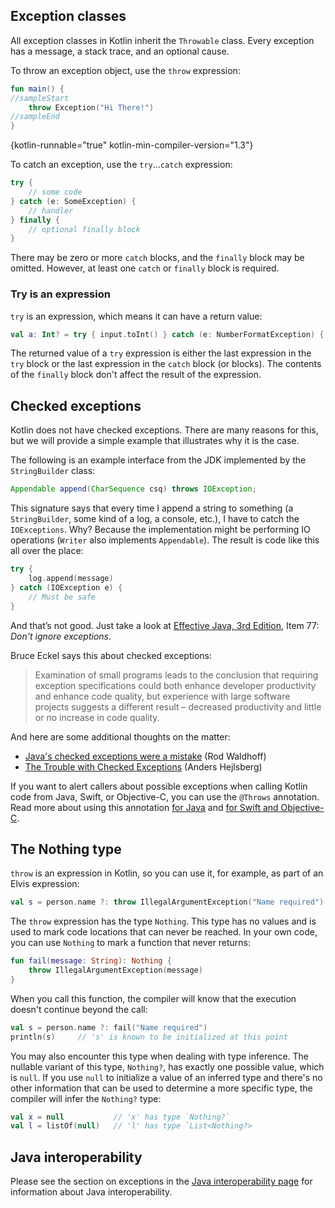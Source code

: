 [//]: # (title: Exceptions)

## Exception classes

All exception classes in Kotlin inherit the `Throwable` class.
Every exception has a message, a stack trace, and an optional cause.

To throw an exception object, use the `throw` expression:

```kotlin
fun main() {
//sampleStart
    throw Exception("Hi There!")
//sampleEnd
}
```
{kotlin-runnable="true" kotlin-min-compiler-version="1.3"}

To catch an exception, use the `try`...`catch` expression:

```kotlin
try {
    // some code
} catch (e: SomeException) {
    // handler
} finally {
    // optional finally block
}
```

There may be zero or more `catch` blocks, and the `finally` block may be omitted.
However, at least one `catch` or `finally` block is required.

### Try is an expression

`try` is an expression, which means it can have a return value:

```kotlin
val a: Int? = try { input.toInt() } catch (e: NumberFormatException) { null }
```

The returned value of a `try` expression is either the last expression in the `try` block or the
last expression in the `catch` block (or blocks).
The contents of the `finally` block don't affect the result of the expression.

## Checked exceptions

Kotlin does not have checked exceptions. There are many reasons for this, but we will provide a simple example that illustrates why it is the case.

The following is an example interface from the JDK implemented by the `StringBuilder` class:

``` java
Appendable append(CharSequence csq) throws IOException;
```

This signature says that every time I append a string to something (a `StringBuilder`, some kind of a log, a console, etc.),
I have to catch the `IOExceptions`. Why? Because the implementation might be performing IO operations (`Writer` also implements `Appendable`).
The result is code like this all over the place:

```kotlin
try {
    log.append(message)
} catch (IOException e) {
    // Must be safe
}
```

And that’s not good. Just take a look at [Effective Java, 3rd Edition](https://www.oracle.com/technetwork/java/effectivejava-136174.html), Item 77: *Don't ignore exceptions*.

Bruce Eckel says this about checked exceptions:

> Examination of small programs leads to the conclusion that requiring exception specifications
>could both enhance developer productivity and enhance code quality, but experience with large software projects suggests
>a different result – decreased productivity and little or no increase in code quality.

And here are some additional thoughts on the matter:

* [Java's checked exceptions were a mistake](https://radio-weblogs.com/0122027/stories/2003/04/01/JavasCheckedExceptionsWereAMistake.html) (Rod Waldhoff)
* [The Trouble with Checked Exceptions](https://www.artima.com/intv/handcuffs.html) (Anders Hejlsberg)

If you want to alert callers about possible exceptions when calling Kotlin code from Java, Swift, or Objective-C,
you can use the `@Throws` annotation. Read more about using this annotation [for Java](java-to-kotlin-interop.md#checked-exceptions)
and [for Swift and Objective-C](native-objc-interop.md#errors-and-exceptions).

## The Nothing type

`throw` is an expression in Kotlin, so you can use it, for example, as part of an Elvis expression:

```kotlin
val s = person.name ?: throw IllegalArgumentException("Name required")
```

The `throw` expression has the type `Nothing`.
This type has no values and is used to mark code locations that can never be reached.
In your own code, you can use `Nothing` to mark a function that never returns:

```kotlin
fun fail(message: String): Nothing {
    throw IllegalArgumentException(message)
}
```

When you call this function, the compiler will know that the execution doesn't continue beyond the call:

```kotlin
val s = person.name ?: fail("Name required")
println(s)     // 's' is known to be initialized at this point
```

You may also encounter this type when dealing with type inference. The nullable variant of this type,
`Nothing?`, has exactly one possible value, which is `null`. If you use `null` to initialize
a value of an inferred type and there's no other information that can be used to determine a more
specific type, the compiler will infer the `Nothing?` type:

```kotlin
val x = null           // 'x' has type `Nothing?`
val l = listOf(null)   // 'l' has type `List<Nothing?>
```

## Java interoperability

Please see the section on exceptions in the [Java interoperability page](java-interop.md) for information about Java interoperability.
